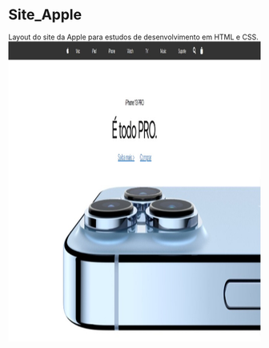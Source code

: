 # Site_Apple
Layout do site da Apple para estudos de desenvolvimento em HTML e CSS.
<img align="center" alt="site_apple" height="599" width="1280" src="https://github.com/juniatech/Site_Apple/blob/main/img_site_apple.jpeg" />
